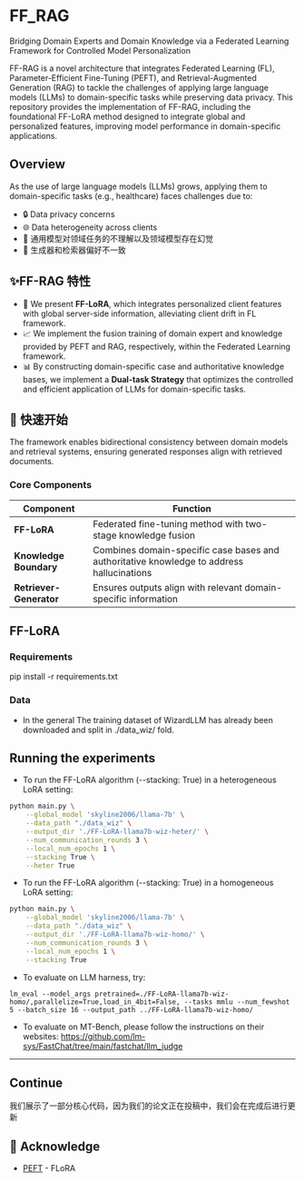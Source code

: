 # FF_RAG
Bridging Domain Experts and Domain Knowledge via a Federated Learning Framework for Controlled Model Personalization

FF-RAG is a novel architecture that integrates Federated Learning (FL), Parameter-Efficient Fine-Tuning (PEFT), and Retrieval-Augmented Generation (RAG) to tackle the challenges of applying large language models (LLMs) to domain-specific tasks while preserving data privacy. This repository provides the implementation of FF-RAG, including the foundational FF-LoRA method designed to integrate global and personalized features, improving model performance in domain-specific applications.

## Overview
As the use of large language models (LLMs) grows, applying them to domain-specific tasks (e.g., healthcare) faces challenges due to:
- 🔒 Data privacy concerns
- 🌐 Data heterogeneity across clients
- 🔧 通用模型对领域任务的不理解以及领域模型存在幻觉
- 🎯 生成器和检索器偏好不一致


## ✨FF-RAG 特性
- 🔄 We present **FF-LoRA**, which integrates personalized client features with global server-side information, alleviating client drift in FL framework.
- 📈 We implement the fusion training of domain expert and knowledge provided by PEFT and RAG, respectively, within the Federated Learning framework.
- 📊 By constructing domain-specific case and authoritative knowledge bases, we implement a **Dual-task Strategy** that optimizes the controlled and efficient application of LLMs for domain-specific tasks.


## 🚀 快速开始
The framework enables bidirectional consistency between domain models and retrieval systems, ensuring generated responses align with retrieved documents.

### Core Components
| Component | Function |
|----------|----------|
| **FF-LoRA** | Federated fine-tuning method with two-stage knowledge fusion |
| **Knowledge Boundary** | Combines domain-specific case bases and authoritative knowledge to address hallucinations |
| **Retriever-Generator** | Ensures outputs align with relevant domain-specific information |

## FF-LoRA

### Requirements
pip install -r requirements.txt

### Data
* In the general The training dataset of WizardLLM has already been downloaded and split in ./data_wiz/ fold.

## Running the experiments
* To run the FF-LoRA algorithm (--stacking: True)  in a heterogeneous LoRA setting:

```bash
python main.py \
    --global_model 'skyline2006/llama-7b' \
    --data_path "./data_wiz" \
    --output_dir './FF-LoRA-llama7b-wiz-heter/' \
    --num_communication_rounds 3 \
    --local_num_epochs 1 \
    --stacking True \
    --heter True
```    

* To run the FF-LoRA algorithm (--stacking: True) in a homogeneous LoRA setting:
```bash
python main.py \
    --global_model 'skyline2006/llama-7b' \
    --data_path "./data_wiz" \
    --output_dir './FF-LoRA-llama7b-wiz-homo/' \
    --num_communication_rounds 3 \
    --local_num_epochs 1 \
    --stacking True 
``` 
* To evaluate on LLM harness, try:
```
lm_eval --model_args pretrained=./FF-LoRA-llama7b-wiz-homo/,parallelize=True,load_in_4bit=False, --tasks mmlu --num_fewshot 5 --batch_size 16 --output_path ../FF-LoRA-llama7b-wiz-homo/
```
* To evaluate on MT-Bench, please follow the instructions on their websites: https://github.com/lm-sys/FastChat/tree/main/fastchat/llm_judge
-----

## Continue
我们展示了一部分核心代码，因为我们的论文正在投稿中，我们会在完成后进行更新

## 🙏 Acknowledge
- [PEFT](https://github.com/huggingface/peft) - FLoRA 


